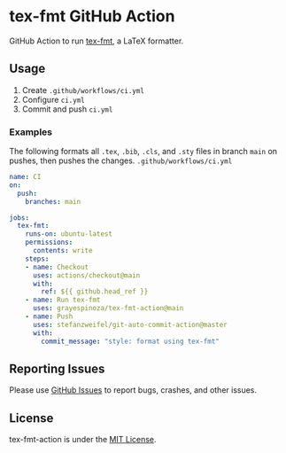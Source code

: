 # tex-fmt GitHub Action
GitHub Action to run [tex-fmt](https://github.com/WGUNDERWOOD/tex-fmt), a LaTeX formatter.

## Usage
1. Create `.github/workflows/ci.yml`
2. Configure `ci.yml`
3. Commit and push `ci.yml`

### Examples
The following formats all `.tex`, `.bib`, `.cls`, and `.sty` files in branch `main` on pushes, then pushes the changes.
`.github/workflows/ci.yml`
```yml
name: CI
on:
  push:
    branches: main

jobs:
  tex-fmt:
    runs-on: ubuntu-latest
    permissions:
      contents: write
    steps:
    - name: Checkout
      uses: actions/checkout@main
      with:
        ref: ${{ github.head_ref }}
    - name: Run tex-fmt
      uses: grayespinoza/tex-fmt-action@main
    - name: Push
      uses: stefanzweifel/git-auto-commit-action@master
      with:
        commit_message: "style: format using tex-fmt"
```

## Reporting Issues
Please use [GitHub Issues](https://github.com/grayespinoza/tex-fmt-action/issues) to report bugs, crashes, and other issues.

## License
tex-fmt-action is under the [MIT License](https://github.com/grayespinoza/tex-fmt-action/blob/main/LICENSE).
